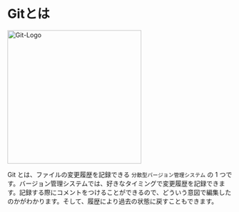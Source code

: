 # Gitとは

<img src="@/assets/text/img/Git-Logo-2Color.png" alt="Git-Logo" width="300px">

Git とは、ファイルの変更履歴を記録できる `分散型バージョン管理システム` の 1 つです。バージョン管理システムでは、好きなタイミングで変更履歴を記録できます。記録する際にコメントをつけることができるので、どういう意図で編集したのかがわかります。そして、履歴により過去の状態に戻すこともできます。
